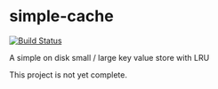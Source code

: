 simple-cache
============

[![Build Status](https://travis-ci.org/splitice/simple-cache.svg?branch=master)](https://travis-ci.org/splitice/simple-cache)

A simple on disk small / large key value store with LRU

This project is not yet complete.